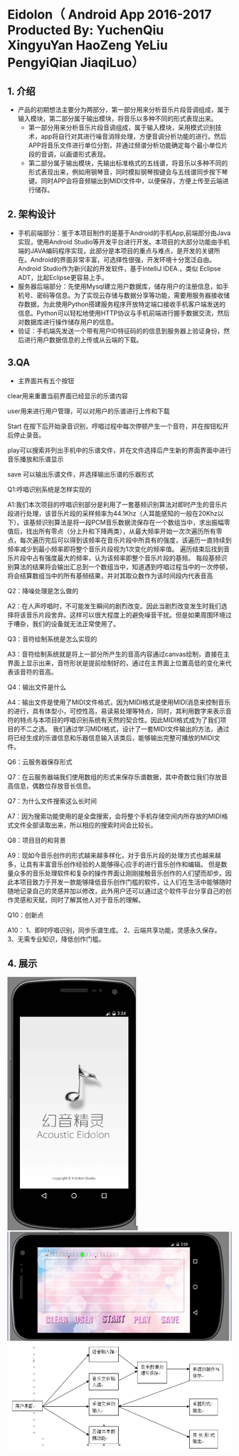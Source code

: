 # Eidolon（ Android App 2016-2017 Producted By: YuchenQiu XingyuYan HaoZeng YeLiu PengyiQian JiaqiLuo）
## 1. 介绍
- 产品的初期想法主要分为两部分，第一部分用来分析音乐片段音调组成，属于输入模块，第二部分属于输出模块，将音乐以多种不同的形式表现出来。
  -  第一部分用来分析音乐片段音调组成，属于输入模块，采用模式识别技术，app将自行对其进行噪音消除处理，方便音调分析功能的进行。然后APP将音乐文件进行单位分割，并通过频谱分析功能确定每个最小单位片段的音调，以画谱形式表现。
  -  第二部分属于输出模块，先输出标准格式的五线谱，将音乐以多种不同的形式表现出来，例如用钢琴音，同时模拟钢琴按键会与五线谱同步按下琴键。同时APP会将音频输出到MIDI文件中，以便保存，方便上传至云端进行储存。
## 2. 架构设计
- 手机前端部分：鉴于本项目制作的是基于Android的手机App,前端部分由Java实现，使用Android Studio等开发平台进行开发。本项目的大部分功能由手机端的JAVA编码程序实现，此部分是本项目的重点与难点，是开发的关键所在。Android的界面非常丰富，可选择性很强，开发环境十分宽泛自由。Android Studio作为新兴起的开发软件，基于IntelliJ IDEA.，类似 Eclipse ADT，比起Eclipse更容易上手。
- 服务器后端部分：先使用Mysql建立用户数据库，储存用户的注册信息，如手机号、密码等信息。为了实现云存储与数据分享等功能，需要用服务器接收储存数据，为此使用Python搭建服务程序开放特定端口接收手机客户端发送的信息。Python可以轻松地使用HTTP协议与手机前端进行握手数据交流，然后对数据库进行操作储存用户的信息。
- 验证：手机端先发送一个带有用户ID特征码的的信息到服务器上验证身份，然后进行用户数据信息的上传或从云端的下载。

## 3.QA
- 主界面共有五个按钮

clear用来重置当前界面已经显示的乐谱内容

user用来进行用户管理，可以对用户的乐谱进行上传和下载

Start 在按下后开始录音识别，哼唱过程中每次停顿产生一个音符，并在按钮松开后停止录音。

play可以搜索并列出手机中的乐谱文件，并在文件选择后产生新的界面界面中进行音乐播放和乐谱显示

save 可以输出乐谱文件，并选择输出乐谱的乐器形式

Q1:哼唱识别系统是怎样实现的

A1:我们本次项目的哼唱识别部分是利用了一套基频识别算法对即时产生的音乐片段进行处理，该音乐片段的采样频率为44.1Khz（人耳能感知的一般在20Khz以下）。该基频识别算法是将一段PCM音乐数据流保存在一个数组当中，求出振幅零值后，找出所有零点（分上升和下降两类），从最大频率开始一次次遍历所有零点，每次遍历完后可以得到该频率在音乐片段中所具有的强度，该遍历一直持续到频率减少到最小频率即将整个音乐片段视为1次变化的频率值。 遍历结束后找到音乐片段中占有强度最大的频率，认为该频率即整个音乐片段的基频。
每段基频识别算法的结果将会输出汇总到一个数组当中，知道遇到哼唱过程当中的一次停顿，将会结算数组当中的所有基频结果，并对其取众数作为该时间段内代表音高


Q2：降噪处理是怎么做的

A2：在人声哼唱时，不可能发生瞬间的剧烈改变。因此当剧烈改变发生时我们选择将该音乐片段舍弃。这样可以很大程度上的避免噪音干扰。但是如果周围环境过于嘈杂，我们的设备就无法正常使用了。


Q3：音符绘制系统是怎么实现的

A3：音符绘制系统就是将上一部分所产生的音高内容通过canvas绘制，直接在主界面上显示出来，音符形状是提前绘制好的，通过在主界面上位置高低的变化来代表该音符的音高。


Q4：输出文件是什么

A4：输出文件是使用了MIDI文件格式，因为MIDI格式是使用MIDI消息来控制音乐的进行，具有体型小，可控性高，易读易处理等特点，同时，其利用数字来表示音符的特点与本项目的哼唱识别系统有天然的契合性。因此MIDI格式成为了我们项目的不二之选。
我们通过学习MIDI格式，设计了一套MIDI文件输出的方法，通过将已经生成的乐谱信息和乐器信息输入该类后，能够输出完整可播放的MIDI文件。

Q6：云服务器保存形式

Q7：在云服务器端我们使用数组的形式来保存乐谱数据，其中奇数位我们存放音高信息，偶数位存放音长信息。

Q7：为什么文件搜索这么长时间

A7：因为搜索功能使用的是全盘搜索，会将整个手机存储空间内所存放的MIDI格式文件全部读取出来，所以相应的搜索时间会比较长。

Q8：项目目的和背景

A9：现如今音乐创作的形式越来越多样化，对于音乐片段的处理方式也越来越多，让具有丰富音乐创作经验的人能够得心应手的进行音乐创作和编辑。
但是数量众多的音乐处理软件和复杂的操作界面让刚刚接触音乐创作的人们望而却步。因此本项目致力于开发一款能够降低音乐创作门槛的软件，让人们在生活中能够随时随地记录自己的灵感并加以修改，此外用户还可以通过这个软件平台分享自己的创作灵感和天赋，同时了解其他人对于音乐的理解。

Q10：创新点

A10：
1、即时哼唱识别，同步乐谱生成。
2、云端共享功能，灵感永久保存。
3、无需专业知识，降低创作门槛。
## 4. 展示
  ![img](https://github.com/qyc0129/Eidolon/blob/master/1.png)
  ![img](https://github.com/qyc0129/Eidolon/blob/master/2.png)
  ![img](https://github.com/qyc0129/Eidolon/blob/master/3.png)
